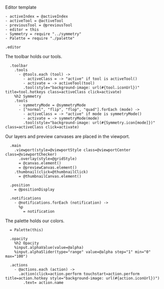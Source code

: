 Editor template

    - activeIndex = @activeIndex
    - activeTool = @activeTool
    - previousTool = @previousTool
    - editor = this
    - Symmetry = require "../symmetry"
    - Palette = require "./palette"

    .editor

The toolbar holds our tools.

      .toolbar
        .tools
          - @tools.each (tool) ->
            - activeClass = -> "active" if tool is activeTool()
            - activate = -> activeTool(tool)
            .tool(style="background-image: url(#{tool.iconUrl})" title=tool.hotkeys class=activeClass click=activate)
        %h2 Symmetry
        .tools
          - symmetryMode = @symmetryMode
          - ["normal", "flip", "flop", "quad"].forEach (mode) ->
            - activeClass = -> "active" if mode is symmetryMode()
            - activate = -> symmetryMode(mode)
            .tool(style="background-image: url(#{Symmetry.icon[mode]})" class=activeClass click=activate)

Our layers and preview canvases are placed in the viewport.

      .main
        .viewport(style=@viewportStyle class=@viewportCenter class=@viewportChecker)
          .overlay(style=@gridStyle)
          = @canvas.element()
          = @previewCanvas.element()
        .thumbnail(click=@thumbnailClick)
          = @thumbnailCanvas.element()

      .position
        = @positionDisplay

      .notifications
        - @notifications.forEach (notification) ->
          %p
            = notification

The palette holds our colors.

      = Palette(this)

      .opacity
        %h2 Opacity
        %input.alphaValue(value=@alpha)
        %input.alphaSlider(type="range" value=@alpha step="1" min="0" max="100")

      .actions
        - @actions.each (action) ->
          .action(click=action.perform touchstart=action.perform title=action.hotkey style="background-image: url(#{action.iconUrl})")
            .text= action.name
